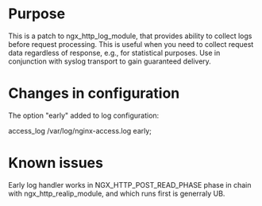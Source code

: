 # Purpose

This is a patch to ngx_http_log_module, that provides ability to collect logs before request processing. This is useful when you need to collect request data regardless of response, e.g., for statistical purposes. Use in conjunction with syslog transport to gain guaranteed delivery.

# Changes in configuration

The option "early" added to log configuration:

  access_log /var/log/nginx-access.log early;

# Known issues

Early log handler works in NGX_HTTP_POST_READ_PHASE phase in chain with ngx_http_realip_module, and which runs first is generraly UB.
